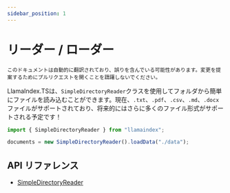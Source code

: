 ```yaml
---
sidebar_position: 1
---
```


# リーダー / ローダー

`このドキュメントは自動的に翻訳されており、誤りを含んでいる可能性があります。変更を提案するためにプルリクエストを開くことを躊躇しないでください。`

LlamaIndex.TSは、`SimpleDirectoryReader`クラスを使用してフォルダから簡単にファイルを読み込むことができます。現在、`.txt`、`.pdf`、`.csv`、`.md`、`.docx`ファイルがサポートされており、将来的にはさらに多くのファイル形式がサポートされる予定です！

```typescript
import { SimpleDirectoryReader } from "llamaindex";

documents = new SimpleDirectoryReader().loadData("./data");
```

## API リファレンス

- [SimpleDirectoryReader](../../api/classes/SimpleDirectoryReader.md)
